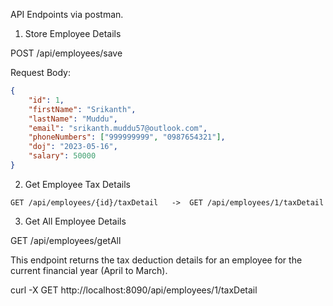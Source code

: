 API Endpoints via postman.

1. Store Employee Details

POST /api/employees/save

Request Body:
```json
{
    "id": 1,
    "firstName": "Srikanth",
    "lastName": "Muddu",
    "email": "srikanth.muddu57@outlook.com",
    "phoneNumbers": ["999999999", "0987654321"],
    "doj": "2023-05-16",
    "salary": 50000
}
```

2. Get Employee Tax Details

```
GET /api/employees/{id}/taxDetail   ->  GET /api/employees/1/taxDetail
```

3. Get All Employee Details

GET /api/employees/getAll

This endpoint returns the tax deduction details for an employee for the current financial year (April to March).

curl -X GET http://localhost:8090/api/employees/1/taxDetail
